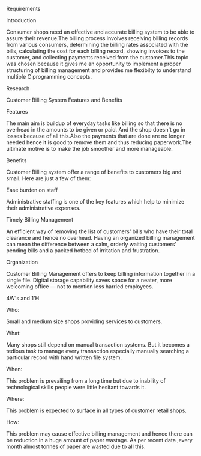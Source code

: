 
Requirements


Introduction


Consumer shops need an effective and accurate billing system to be able to assure their revenue.The billing process involves receiving billing records from various consumers, determining the billing rates associated with the bills, calculating the cost for each billing record, showing invoices to the customer, and collecting payments received from the customer.This topic was chosen because it gives me an opportunity to implement a proper structuring of billing management and provides me flexibilty to understand multiple C programming concepts.


Research

Customer Billing System Features and Benefits

Features

The main aim is buildup of everyday tasks like billing so that there is no overhead in the amounts to be given or paid. And the shop doesn't go in losses because of all this.Also the payments that are done are no longer needed hence it is good to remove them and thus reducing paperwork.The ultimate motive is to make the job smoother and more manageable.

Benefits

Customer Billing system offer a range of benefits to customers big and small. Here are just a few of them:

Ease burden on staff

Administrative staffing is one of the key features which help to minimize their administrative expenses.

Timely Billing Management

An efficient way of removing the list of customers' bills who have their total clearance and hence no overhead. Having an organized billing management can mean the difference between a calm, orderly waiting customers' pending bills and a packed hotbed of irritation and frustration.

Organization

Customer Billing Management offers to keep billing information together in a single file. Digital storage capability saves space for a neater, more welcoming office — not to mention less harried employees.


4W's and 1'H

Who:

Small and medium size shops providing services to customers.

What:

Many shops still depend on manual transaction systems. But it becomes a tedious task to manage every transaction especially manually searching a particular record with hand written file system.

When:

This problem is prevailing from a long time but due to inability of technological skills people were little hesitant towards it.

Where:

This problem is expected to surface in all types of customer retail shops.

How:

This problem may cause effective billing management and hence there can be reduction in a huge amount of paper wastage. As per recent data ,every month almost tonnes of paper are wasted due to all this.
